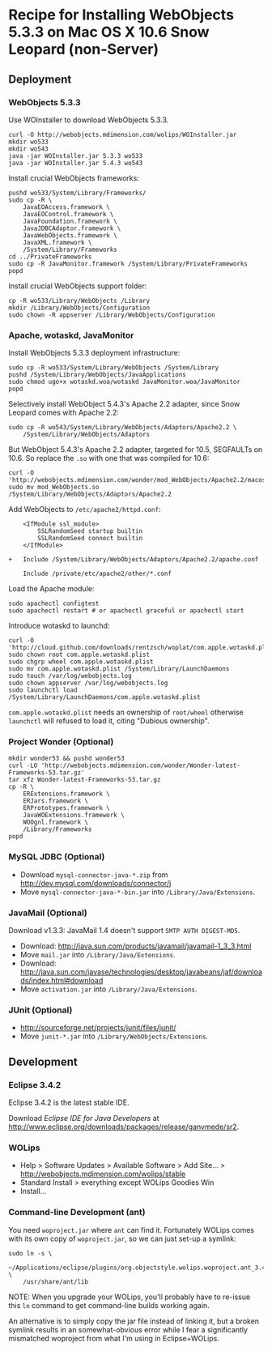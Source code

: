 # Recipe for Installing WebObjects 5.3.3 on Mac OS X 10.6 Snow Leopard (non-Server)

## Deployment

### WebObjects 5.3.3

Use WOInstaller to download WebObjects 5.3.3.

	curl -O http://webobjects.mdimension.com/wolips/WOInstaller.jar
	mkdir wo533
	mkdir wo543
	java -jar WOInstaller.jar 5.3.3 wo533
	java -jar WOInstaller.jar 5.4.3 wo543

Install crucial WebObjects frameworks:

	pushd wo533/System/Library/Frameworks/
	sudo cp -R \
		JavaEOAccess.framework \
		JavaEOControl.framework \
		JavaFoundation.framework \
		JavaJDBCAdaptor.framework \
		JavaWebObjects.framework \
		JavaXML.framework \
		/System/Library/Frameworks
	cd ../PrivateFrameworks
	sudo cp -R JavaMonitor.framework /System/Library/PrivateFrameworks
	popd

Install crucial WebObjects support folder:

	cp -R wo533/Library/WebObjects /Library
	mkdir /Library/WebObjects/Configuration
	sudo chown -R appserver /Library/WebObjects/Configuration

### Apache, wotaskd, JavaMonitor

Install WebObjects 5.3.3 deployment infrastructure:

	sudo cp -R wo533/System/Library/WebObjects /System/Library
	pushd /System/Library/WebObjects/JavaApplications
	sudo chmod ugo+x wotaskd.woa/wotaskd JavaMonitor.woa/JavaMonitor
	popd

Selectively install WebObject 5.4.3's Apache 2.2 adapter, since Snow Leopard comes with Apache 2.2:

	sudo cp -R wo543/System/Library/WebObjects/Adaptors/Apache2.2 \
		/System/Library/WebObjects/Adaptors

But WebObject 5.4.3's Apache 2.2 adapter, targeted for 10.5, SEGFAULTs on 10.6. So replace the `.so` with one that was compiled for 10.6:

	curl -O 'http://webobjects.mdimension.com/wonder/mod_WebObjects/Apache2.2/macosx/10.6/mod_WebObjects.so'
	sudo mv mod_WebObjects.so /System/Library/WebObjects/Adaptors/Apache2.2

Add WebObjects to `/etc/apache2/httpd.conf`:

	    <IfModule ssl_module>
	    	SSLRandomSeed startup builtin
	    	SSLRandomSeed connect builtin
	    </IfModule>
	
	+   Include /System/Library/WebObjects/Adaptors/Apache2.2/apache.conf
	
	    Include /private/etc/apache2/other/*.conf

Load the Apache module:

	sudo apachectl configtest
	sudo apachectl restart # or apachectl graceful or apachectl start

Introduce wotaskd to launchd:

	curl -O 'http://cloud.github.com/downloads/rentzsch/woplat/com.apple.wotaskd.plist'
	sudo chown root com.apple.wotaskd.plist
	sudo chgrp wheel com.apple.wotaskd.plist
	sudo mv com.apple.wotaskd.plist /System/Library/LaunchDaemons
	sudo touch /var/log/webobjects.log
	sudo chown appserver /var/log/webobjects.log
	sudo launchctl load /System/Library/LaunchDaemons/com.apple.wotaskd.plist

`com.apple.wotaskd.plist` needs an ownership of `root/wheel` otherwise `launchctl` will refused to load it, citing "Dubious ownership".

### Project Wonder (Optional)

	mkdir wonder53 && pushd wonder53
	curl -LO 'http://webobjects.mdimension.com/wonder/Wonder-latest-Frameworks-53.tar.gz'
	tar xfz Wonder-latest-Frameworks-53.tar.gz
	cp -R \
		ERExtensions.framework \
		ERJars.framework \
		ERPrototypes.framework \
		JavaWOExtensions.framework \
		WOOgnl.framework \
		/Library/Frameworks
	popd

### MySQL JDBC (Optional)

* Download `mysql-connector-java-*.zip` from <http://dev.mysql.com/downloads/connector/j>
* Move `mysql-connector-java-*-bin.jar` into `/Library/Java/Extensions`.

### JavaMail (Optional)

Download v1.3.3: JavaMail 1.4 doesn't support `SMTP AUTH DIGEST-MD5`.

* Download: <http://java.sun.com/products/javamail/javamail-1_3_3.html>
* Move `mail.jar` into `/Library/Java/Extensions`.
* Download: <http://java.sun.com/javase/technologies/desktop/javabeans/jaf/downloads/index.html#download>
* Move `activation.jar` into `/Library/Java/Extensions`.

### JUnit (Optional)

* <http://sourceforge.net/projects/junit/files/junit/>
* Move `junit-*.jar` into `/Library/WebObjects/Extensions`.

## Development

### Eclipse 3.4.2

Eclipse 3.4.2 is the latest stable IDE.

Download *Eclipse IDE for Java Developers* at <http://www.eclipse.org/downloads/packages/release/ganymede/sr2>.

### WOLips

* Help > Software Updates > Available Software > Add Site... > http://webobjects.mdimension.com/wolips/stable
* Standard Install > everything except WOLips Goodies Win
* Install...

### Command-line Development (ant)

You need `woproject.jar` where `ant` can find it. Fortunately WOLips comes with its own copy of `woproject.jar`, so we can just set-up a symlink:

	sudo ln -s \
		~/Applications/eclipse/plugins/org.objectstyle.wolips.woproject.ant_3.4.*/lib/woproject.jar \
		/usr/share/ant/lib

NOTE: When you upgrade your WOLips, you'll probably have to re-issue this `ln` command to get command-line builds working again.

An alternative is to simply copy the jar file instead of linking it, but a broken symlink results in an somewhat-obvious error while I fear a significantly mismatched woproject from what I'm using in Eclipse+WOLips.




